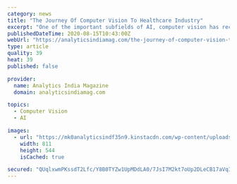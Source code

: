 ```yaml
---
category: news
title: "The Journey Of Computer Vision To Healthcare Industry"
excerpt: "One of the important subfields of AI, computer vision has recently exploded in terms of advances and use cases."
publishedDateTime: 2020-08-15T10:43:00Z
webUrl: "https://analyticsindiamag.com/the-journey-of-computer-vision-to-healthcare-industry/"
type: article
quality: 39
heat: 39
published: false

provider:
  name: Analytics India Magazine
  domain: analyticsindiamag.com

topics:
  - Computer Vision
  - AI

images:
  - url: "https://mk0analyticsindf35n9.kinstacdn.com/wp-content/uploads/2020/08/Computer-vision-healthcare.png"
    width: 811
    height: 544
    isCached: true

secured: "QUqlxwmPKssdT2Lfc/Y8B0TYZw1UpMDdLA0/7JsI7M2kt7oUp2DLeCB17aVqILge6JsBAI0sfoFmRxC1la+klnzcNZa2VngSdS9eftL4HK/ZxXJc15nNlyzlKpetlm66qdQGzpMg80RHc/tSxyxwN+ZEmMne6LmAbPpGYeBK8M6RXZCYjiwVZwTkzRvSpC4qWNSDw0hoQaxDGXyJ7d3fMfe8h7OzBFhkqmZnpDrDLE0q2vilZfSUZ/KIWOXvt4YfuWf2MNKeP+JcV7DGiEJtcf5PocIUTr10Ixcz4nXR2WtdanqFAp2DFOkYbZ84dSQ22ctsfCL7cy2YZfRC5toEgQ==;CLI+LvenviboNUIknxgPpw=="
---
```


